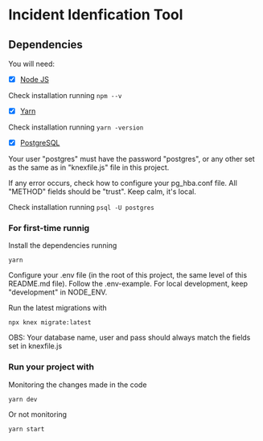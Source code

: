 # Incident Idenfication Tool

## Dependencies

You will need:

- [x] [Node JS](https://nodejs.org/en/download/)

Check installation running `npm --v`

- [x] [Yarn](https://classic.yarnpkg.com/en/docs/install/#debian-stable)

Check installation running `yarn -version`

- [x] [PostgreSQL](https://www.postgresql.org/download/)

Your user "postgres" must have the password "postgres", or any other set as the same as in "knexfile.js" file in this project.

If any error occurs, check how to configure your pg_hba.conf file. All "METHOD" fields should be "trust". Keep calm, it's local.

Check installation running `psql -U postgres`

### For first-time runnig

Install the dependencies running
```
yarn
```
Configure your .env file (in the root of this project, the same level of this README.md file). Follow the .env-example. For local development, keep "development" in NODE_ENV.

Run the latest migrations with
```
npx knex migrate:latest
```

OBS: Your database name, user and pass should always match the fields set in knexfile.js

### Run your project with

Monitoring the changes made in the code
```
yarn dev
```

Or not monitoring
```
yarn start
```
